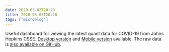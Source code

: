 ```yaml
---
date: 2020-03-02T20:20
title: 2020-03-02T20:20
tags: ["microblog"]
---
```


Useful dashboard for viewing the latest quant data for COVID-19 from Johns Hopkins CSSE. [Desktop version](https://www.arcgis.com/apps/opsdashboard/index.html#/bda7594740fd40299423467b48e9ecf6) and [Mobile version](http://www.arcgis.com/apps/opsdashboard/index.html#/85320e2ea5424dfaaa75ae62e5c06e61) available. The raw data is [also available on GitHub](https://github.com/CSSEGISandData/COVID-19).
